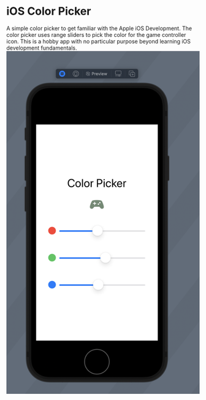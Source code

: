 #  iOS Color Picker
A simple color picker to get familiar with the Apple iOS Development.
The color picker uses range sliders to pick the color for the game controller icon. This is a hobby app with no particular purpose beyond learning iOS development fundamentals.
![](SimpleSwiftUiApp/app-showcase.png)
